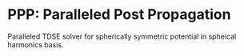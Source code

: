 # PPP: Paralleled Post Propagation

Paralleled TDSE solver for spherically symmetric potential in spheical harmonics basis.

